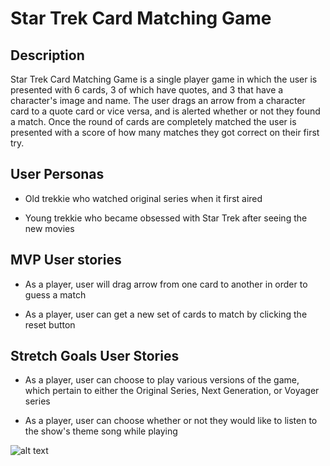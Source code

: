 # Star Trek Card Matching Game

## Description

Star Trek Card Matching Game is a single player game in which the user is presented with 6 cards, 3 of which have quotes, and 3 that have a character's image and name. The user drags an arrow from a character card to a quote card or vice versa, and is alerted whether or not they found a match. Once the round of cards are completely matched the user is presented with a score of how many matches they got correct on their first try.

## User Personas

- Old trekkie who watched original series when it first aired

- Young trekkie who became obsessed with Star Trek after seeing the new movies

## MVP User stories

- As a player, user will drag arrow from one card to another in order to guess a match

- As a player, user can get a new set of cards to match by clicking the reset button

## Stretch Goals User Stories

- As a player, user can choose to play various versions of the game, which pertain to either the Original Series, Next Generation, or Voyager series

- As a player, user can choose whether or not they would like to listen to the show's theme song while playing

![alt text](https://github.com/TessACraig89/u1_w3_star_trek_matching_game/blob/master/images/wireframe.jpg)
